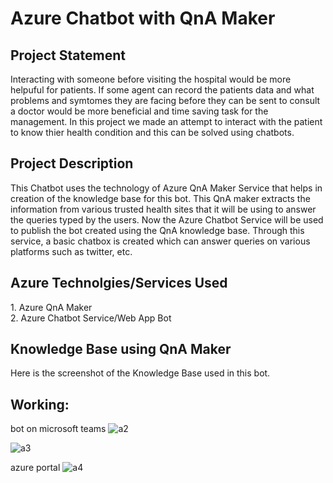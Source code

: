 <h1>Azure Chatbot with QnA Maker</h1>

<h2>Project Statement</h2>
Interacting with someone before visiting the hospital would be more helpuful for patients. If some agent can record the patients data and what problems and symtomes they are facing before they can be sent to consult a doctor would be more beneficial and time saving task for the management. In this project we made an attempt to interact with the patient to know thier health condition and this can be solved using chatbots.

<h2>Project Description</h2>

This Chatbot uses the technology of Azure QnA Maker Service that helps in creation of the knowledge base for this bot. This QnA maker extracts the information from various trusted health sites that it will be using to answer the queries typed by the users. Now the Azure Chatbot Service will be used to publish the bot created using the QnA knowledge base. Through this service, a basic chatbox is created which can answer queries on various platforms such as twitter, etc. 


 <h2> Azure Technolgies/Services Used</h2>
1. Azure QnA Maker</br>
2. Azure Chatbot Service/Web App Bot


 <h2>Knowledge Base using QnA Maker</h2>
Here is the screenshot of the Knowledge Base used in this bot.
</br>


<h2>Working:</h2>


bot on microsoft teams
![a2](https://user-images.githubusercontent.com/115469282/197379570-bf250aa5-6f4f-4012-a218-70e306951128.png)

![a3](https://user-images.githubusercontent.com/115469282/197379806-d1678f8e-988d-4573-b9bf-fb5c2e4e1f8c.png)


azure portal 
![a4](https://user-images.githubusercontent.com/115469282/197379591-84574418-cce5-42b0-82a4-b1f8059358da.png)
